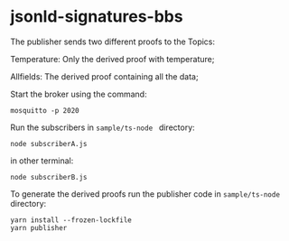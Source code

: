 # jsonld-signatures-bbs

The publisher sends two different proofs to the Topics:

Temperature: Only the derived proof with temperature;

Allfields: The derived proof containing all the data;


Start the broker using the command:

```
mosquitto -p 2020
```

Run the subscribers in ``` sample/ts-node  ``` directory:

```
node subscriberA.js
```
in other terminal:
```
node subscriberB.js
```

To generate the derived proofs run the publisher code in ```sample/ts-node``` directory:

```
yarn install --frozen-lockfile
yarn publisher
```







